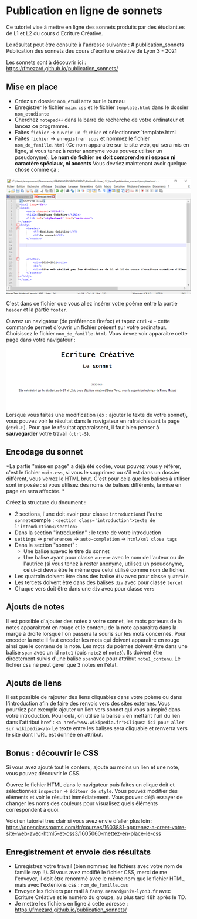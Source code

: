 
# Publication en ligne de sonnets 

Ce tutoriel vise à mettre en ligne des sonnets produits par des étudiant.es de L1 et L2 du cours d'Ecriture Créative.

Le résultat peut être consulté à l'adresse suivante : # publication_sonnets
Publication des sonnets des cours d'écriture créative de Lyon 3 - 2021

Les sonnets sont à découvrir ici : https://fmezard.github.io/publication_sonnets/ 

## Mise en place 

- Créez un dossier `nom_etudiante` sur le bureau
- Enregistrer le fichier `main.css` et le fichier `template.html` dans le dossier `nom_etudiante`
- Cherchez `notepad++` dans la barre de recherche de votre ordinateur et lancez ce programme. 
- Faites `fichier` → `ouvrir un fichier` et sélectionnez `template.html
- Faites `fichier` → `enregistrer sous` et nommez le fichier `nom_de_famille.html` (Ce nom apparaitre sur le site web, qui sera mis en ligne, si vous tenez à rester anonyme vous pouvez utiliser un pseudonyme). **Le nom de fichier ne doit comprendre ni espace ni caractère spéciaux, ni accents** 
Vous devriez maintenant avoir quelque chose comme ça :

![1828ef6b52e4d3c140eae094b425f884.png](images/1828ef6b52e4d3c140eae094b425f884.png)

C'est dans ce fichier que vous allez insérer votre poème entre la partie `header` et la partie `footer`.

Ouvrez un navigateur (de préférence firefox) et tapez `ctrl-o` - cette commande permet d'ouvrir un fichier présent sur votre ordinateur. Choisissez le fichier `nom_de_famille.html`. Vous devez voir apparaitre cette page dans votre navigateur : 

![953b893c14817bba3ec2af2c0c734113.png](images/953b893c14817bba3ec2af2c0c734113.png)
 Lorsque vous faites une modification (ex : ajouter le texte de votre sonnet), vous pouvez voir le résultat dans le navigateur en rafraichissant la page (`ctrl-R`). Pour que le résultat apparaissent, il faut bien penser à **sauvegarder** votre travail (`ctrl-S`). 

## Encodage du sonnet 
*La partie "mise en page" a déjà été codée, vous pouvez vous y référer, c'est le fichier `main.css`, si vous le supprimez ou s'il est dans un dossier différent, vous verrez le HTML brut. C'est pour cela que les balises à utiliser sont imposée : si vous utilisez des noms de balises différents, la mise en page en sera affectée. *

Créez la structure du document : 
- 2 sections, l'une doit avoir pour classe `introduction`et l'autre `sonnet`exemple : `<section class='introduction'>texte de l'introduction</section>`
- Dans la section "introduction" : le texte de votre introduction
- `settings` → `preferences` → `auto-completion` → `html/xml close tags`
- Dans la section "sonnet" : 
    - Une balise `h3`avec le titre du sonnet
    - Une balise ayant pour classe `auteur` avec le nom de l'auteur ou de l'autrice (si vous tenez à rester anonyme, utilisez un pseudonyme, celui-ci devra être le même que celui utilisé comme nom de fichier.
- Les quatrain doivent être dans des balise `div` avec pour classe `quatrain`
- Les tercets doivent être dans des balises `div` avec pour classe `tercet`
- Chaque vers doit être dans une `div` avec pour classe `vers`

## Ajouts de notes 
Il est possible d'ajouter des notes à votre sonnet, les mots porteurs de la notes apparaitront en rouge et le contenu de la note apparaitra dans la marge à droite lorsque l'on passera la souris sur les mots concernés. Pour encoder la note il faut encoder les mots qui doivent apparaitre en rouge ainsi que le contenu de la note. Les mots du poèmes doivent être dans une balise `span` avec un id `note1` (puis `note2` et `note3`). Ils doivent être directement suivis d'une balise `span`avec pour attribut `note1_contenu`. Le fichier css ne peut gérer que 3 notes en l'état.  

## Ajouts de liens 
Il est possible de rajouter des liens cliquables dans votre poème ou dans l'introduction afin de faire des renvois vers des sites externes. Vous pourriez par exemple ajouter un lien vers sonnet qui vous a inspiré dans votre introduction. Pour cela, on utilise la balise `a` en mettant l'url du lien dans l'attribut `href` : `<a href="www.wikipedia.fr">Cliquez ici pour aller sur wikipedia</a>` Le texte entre les balises sera cliquable et renverra vers le site dont l'URL est donnée en attribut. 


## Bonus : découvrir le CSS 

Si vous avez ajouté tout le contenu, ajouté au moins un lien et une note, vous pouvez découvrir le CSS. 

Ouvrez le fichier HTML dans le navigateur puis faites un clique doit et sélectionnez `inspecter` → `éditeur de style`. Vous pouvez modifier des éléments et voir le résultat immédiatement. Vous pouvez déjà essayer de changer les noms des couleurs pour visualisez quels éléments correspondent à quoi. 

Voici un tutoriel très clair si vous avez envie d'aller plus loin : https://openclassrooms.com/fr/courses/1603881-apprenez-a-creer-votre-site-web-avec-html5-et-css3/1605060-mettez-en-place-le-css

## Enregistrement et envoie des résultats
- Enregistrez votre travail (bien nommez les fichiers avec votre nom de famille svp !!). Si vous avez modifié le fichier CSS, merci de me l'envoyer, il doit être renommé avec le même nom que le fichier HTML, mais avec l'extenions css : `nom_de_famille.css`
- Envoyez les fichiers par mail à `fanny.mezard@univ-lyon3.fr` avec Ecriture Créative et le numéro du groupe, au plus tard 48h après le TD. 
- Je mettre les fichiers en ligne à cette adresse : https://fmezard.github.io/publication_sonnets/


